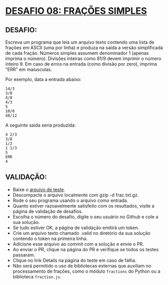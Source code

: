 # [DESAFIO 08: FRAÇÕES SIMPLES](https://osprogramadores.com/desafios/d08/)

## DESAFIO: 
Escreva um programa que leia um arquivo texto contendo uma lista de frações em ASCII (uma por linha) e produza na saída a versão simplificada de cada fração. Números simples assumem denominador 1 (apenas imprima o número). Divisões inteiras como 81/9 devem imprimir o número inteiro 9. Em caso de erros na entrada (como divisão por zero), imprima “ERR” em maíusculas.

Por exemplo, data a entrada abaixo:
```
14/3
3/8
4/8
4/3
5
10/0
48/12
```

A seguinte saída seria produzida:
```
4 2/3
3/8
1/2
1 1/3
5
ERR
4
```

## VALIDAÇÃO:
* Baixe o [arquivo de teste](https://osprogramadores.com/files/d08/frac.txt.gz).
* Descompacte o arquivo localmente com gzip -d frac.txt.gz.
* Rode o seu programa usando o arquivo como entrada.
* Quanto estiver razoavelmente satisfeito com os resultados, visite a página de validação de desafios. 
* Escolha o número do desafio, digite o seu usuário no Github e cole a sua solução.
* Se tudo estiver OK, a página de validação emitirá um token. 
* Crie um arquivo texto chamado .valid no diretório da sua solução contendo o token na primeira linha. 
* Adicione esse arquivo ao commit com a solução e envie o PR.
* Ao enviar o PR, clique na página do PR e verifique se todos os testes passaram. 
* Clique no link Details na página do teste em caso de falha.
* Não será permitido o uso de bibliotecas externas que auxiliam no processamento de frações, como o módulo `fractions` do Python ou a biblioteca `fraction.js`.

